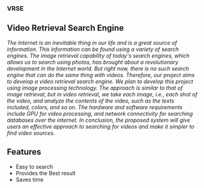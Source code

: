 ### VRSE

## Video Retrieval Search Engine

*The Internet is an inevitable thing in our life and is a great source of information. This information can be found using a variety of search engines. The image retrieval capability of today's search engines, which allows us to search using photos, has brought about a revolutionary development in the Internet world. But right now, there is no such search engine that can do the same thing with videos. Therefore, our project aims to develop a video retrieval search engine. We plan to develop this project using image processing technology. The approach is similar to that of image retrieval, but in video retrieval, we take each image, i.e., each shot of the video, and analyze the contents of the video, such as the texts included, colors, and so on. The hardware and software requirements include GPU for video processing, and network connectivity for searching databases over the internet. In conclusion, the proposed system will give users an effective approach to searching for videos and make it simpler to find video sources.*


## Features

- Easy to search
- Provides the Best result
- Saves time

